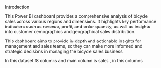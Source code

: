 Introduction

This Power BI dashboard provides a comprehensive analysis of bicycle sales across various regions and dimensions. 
It highlights key performance indicators such as revenue, profit, and order quantity, as well as insights into customer demographics and geographical sales distribution.

This dashboard aims to provide in-depth and actionable insights for management and sales teams, so they can make more informed and strategic decisions in managing the bicycle sales business

In this dataset 18 columns and main column is sales , in this columns
